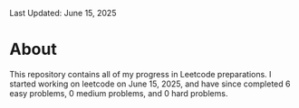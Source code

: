 Last Updated: June 15, 2025

# About

This repository contains all of my progress in Leetcode preparations. I started working on leetcode on June 15, 2025, and have since completed 6 easy problems, 0 medium problems, and 0 hard problems.